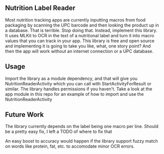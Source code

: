 ## Nutrition Label Reader

Most nutrition tracking apps are currently inputting macros from food packaging by scanning the UPC barcode and then looking the product up in a database.  That is terrible.  Stop doing that.  Instead, implement this library.  It uses MLKit to OCR in the text of a nutritional label and turn it into macro values that you can track in your app.  This library is free and open source and implementing it is going to take you like, what, one story point?  And then the app will work without an internet connection or a UPC database.

## Usage

Import the library as a module dependency, and that will give you NutritionReaderActivity which you can call with StartActivityForResult or similar.  The library handles permissions if you haven't.  Take a look at the app module in this repo for an example of how to import and use the NutritionReaderActivity


## Future Work

The library currently depends on the label being one macro per line.  Should be a pretty easy fix, I left a TODO of where to fix that

An easy boost to accuracy would happen if the library support fuzzy match on words like protein, fat, etc. to accomodate minor OCR errors.